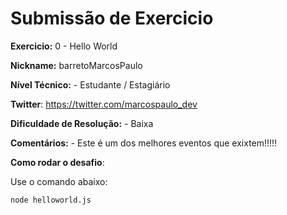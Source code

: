 # Submissão de Exercicio

**Exercicio:** 0 - Hello World

**Nickname:** barretoMarcosPaulo

**Nível Técnico:** - Estudante / Estagiário

**Twitter**: https://twitter.com/marcospaulo_dev

**Dificuldade de Resolução:** - Baixa

**Comentários:** - Este é um dos melhores eventos que exixtem!!!!!

**Como rodar o desafio**:

Use o comando abaixo:

```bash
node helloworld.js
```
